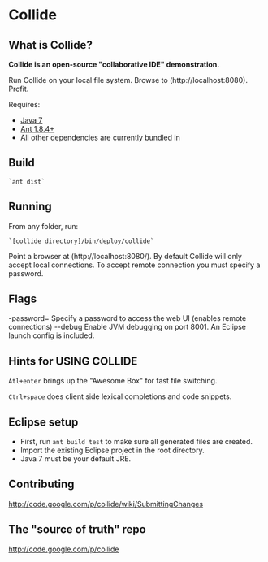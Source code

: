 # Collide
## What is Collide?

**Collide is an open-source "collaborative IDE" demonstration.**

Run Collide on your local file system. Browse to (http://localhost:8080). Profit.

Requires:
* [Java 7](http://www.oracle.com/technetwork/java/javase/downloads/jdk-7u4-downloads-1591156.html)
* [Ant 1.8.4+](http://ant.apache.org/bindownload.cgi)
* All other dependencies are currently bundled in


## Build ##

    `ant dist`


## Running ##

From any folder, run:

    `[collide directory]/bin/deploy/collide`

Point a browser at (http://localhost:8080/).
By default Collide will only accept local connections. To accept remote
connection you must specify a password.


## Flags ##

-password=<string>    Specify a password to access the web UI (enables remote
	                  connections)
--debug               Enable JVM debugging on port 8001. An Eclipse launch
                      config is included.


## Hints for USING COLLIDE ##

`Atl+enter` brings up the "Awesome Box" for fast file switching.

`Ctrl+space` does client side lexical completions and code snippets. 


## Eclipse setup ##

* First, run `ant build test` to make sure all generated files are created.
* Import the existing Eclipse project in the root directory.
* Java 7 must be your default JRE.


## Contributing ##
http://code.google.com/p/collide/wiki/SubmittingChanges


## The "source of truth" repo ##
http://code.google.com/p/collide

